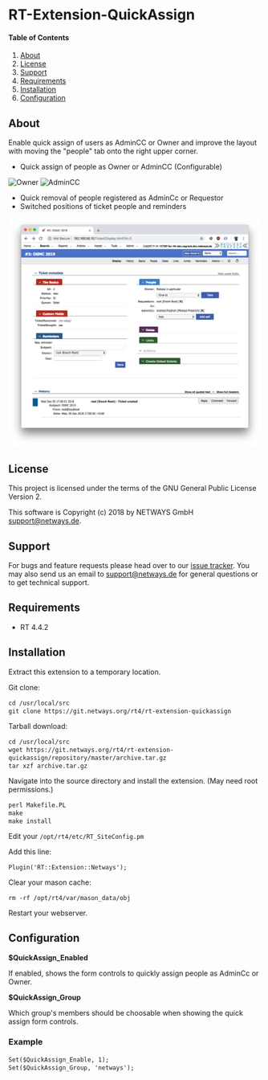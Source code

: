 # RT-Extension-QuickAssign

#### Table of Contents

1. [About](#about)
2. [License](#license)
3. [Support](#support)
4. [Requirements](#requirements)
5. [Installation](#installation)
6. [Configuration](#configuration)

## About

Enable quick assign of users as AdminCC or Owner and
improve the layout with moving the "people" tab onto the
right upper corner.

* Quick assign of people as Owner or AdminCC (Configurable)

<img src="https://github.com/NETWAYS/rt-extension-quickassign/blob/master/doc/screenshot/rt_extension_quickassign_owner.png" alt="Owner" height="200"> <img src="https://github.com/NETWAYS/rt-extension-quickassign/blob/master/doc/screenshot/rt_extension_quickassign_admincc.png" alt="AdminCC" height="200">

* Quick removal of people registered as AdminCc or Requestor
* Switched positions of ticket people and reminders

![Overview](doc/screenshot/rt_extension_quickassign_overview.png)


## License

This project is licensed under the terms of the GNU General Public License Version 2.

This software is Copyright (c) 2018 by NETWAYS GmbH [support@netways.de](mailto:support@netways.de).

## Support

For bugs and feature requests please head over to our [issue tracker](https://github.com/NETWAYS/rt-extension-quickassign/issues).
You may also send us an email to [support@netways.de](mailto:support@netways.de) for general questions or to get technical support.

## Requirements

- RT 4.4.2

## Installation

Extract this extension to a temporary location.

Git clone:

    cd /usr/local/src
    git clone https://git.netways.org/rt4/rt-extension-quickassign

Tarball download:

    cd /usr/local/src
    wget https://git.netways.org/rt4/rt-extension-quickassign/repository/master/archive.tar.gz
    tar xzf archive.tar.gz

Navigate into the source directory and install the extension. (May need root permissions.)

    perl Makefile.PL
    make
    make install

Edit your `/opt/rt4/etc/RT_SiteConfig.pm`

Add this line:

    Plugin('RT::Extension::Netways');

Clear your mason cache:

    rm -rf /opt/rt4/var/mason_data/obj

Restart your webserver.

## Configuration

**$QuickAssign_Enabled**

If enabled, shows the form controls to quickly assign people as AdminCc or Owner.

**$QuickAssign_Group**

Which group's members should be choosable when showing the quick assign form controls.

### Example

```
Set($QuickAssign_Enable, 1);
Set($QuickAssign_Group, 'netways');
```
